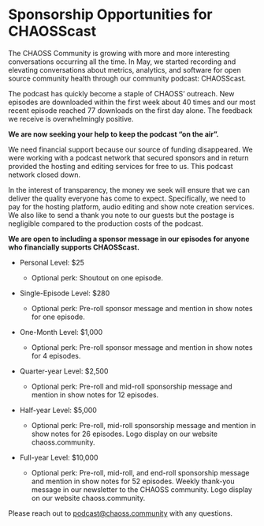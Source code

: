 # Sponsorship Opportunities for CHAOSScast

The CHAOSS Community is growing with more and more interesting conversations occurring all the time. In May, we started recording and elevating conversations about metrics, analytics, and software for open source community health through our community podcast: CHAOSScast.

The podcast has quickly become a staple of CHAOSS’ outreach. New episodes are downloaded within the first week about 40 times and our most recent episode reached 77 downloads on the first day alone. The feedback we receive is overwhelmingly positive.

**We are now seeking your help to keep the podcast “on the air”.**

We need financial support because our source of funding disappeared. We were working with a podcast network that secured sponsors and in return provided the hosting and editing services for free to us. This podcast network closed down.

In the interest of transparency, the money we seek will ensure that we can deliver the quality everyone has come to expect. Specifically, we need to pay for the hosting platform, audio editing and show note creation services. We also like to send a thank you note to our guests but the postage is negligible compared to the production costs of the podcast.

**We are open to including a sponsor message in our episodes for anyone who financially supports CHAOSScast.**

* Personal Level: $25
  - Optional perk: Shoutout on one episode.

* Single-Episode Level: $280
  - Optional perk: Pre-roll sponsor message and mention in show notes for one episode.

* One-Month Level: $1,000
  - Optional perk: Pre-roll sponsor message and mention in show notes for 4 episodes.

* Quarter-year Level: $2,500
  - Optional perk: Pre-roll and mid-roll sponsorship message and mention in show notes for 12 episodes.

* Half-year Level: $5,000
  - Optional perk: Pre-roll, mid-roll sponsorship message and mention in show notes for 26 episodes. Logo display on our website chaoss.community.

* Full-year Level: $10,000
  - Optional perk: Pre-roll, mid-roll, and end-roll sponsorship message and mention in show notes for 52 episodes. Weekly thank-you message in our newsletter to the CHAOSS community. Logo display on our website chaoss.community.

Please reach out to podcast@chaoss.community with any questions.
